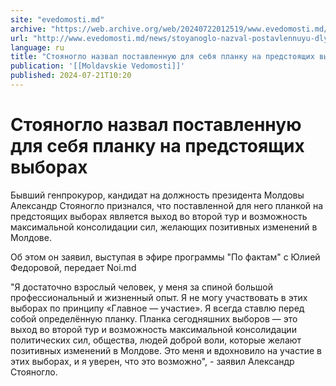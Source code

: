 ```yaml
---
site: "evedomosti.md"
archive: "https://web.archive.org/web/20240722012519/www.evedomosti.md/news/stoyanoglo-nazval-postavlennuyu-dlya-sebya-planku-na-predsto"
url: "http://www.evedomosti.md/news/stoyanoglo-nazval-postavlennuyu-dlya-sebya-planku-na-predsto"
language: ru
title: "Стояногло назвал поставленную для себя планку на предстоящих выборах"
publication: '[[Moldavskie Vedomosti]]'
published: 2024-07-21T10:20
---
```


# Стояногло назвал поставленную для себя планку на предстоящих выборах

Бывший генпрокурор, кандидат на должность президента Молдовы Александр Стояногло признался, что поставленной для него планкой на предстоящих выборах является выход во второй тур и возможность максимальной консолидации сил, желающих позитивных изменений в Молдове.

Об этом он заявил, выступая в эфире программы "По фактам" с Юлией Федоровой, передает Noi.md

"Я достаточно взрослый человек, у меня за спиной большой профессиональный и жизненный опыт. Я не могу участвовать в этих выборах по принципу «Главное — участие». Я всегда ставлю перед собой определённую планку. Планка сегодняшних выборов — это выход во второй тур и возможность максимальной консолидации политических сил, общества, людей доброй воли, которые желают позитивных изменений в Молдове. Это меня и вдохновило на участие в этих выборах, и я уверен, что это возможно", - заявил Александр Стояногло.